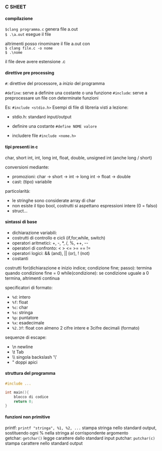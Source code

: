### C SHEET

#### compilazione

`$clang programma.c` genera file a.out  
`$ .\a.out` esegue il file  

altrimenti posso rinominare il file a.out con  
`$ clang file.c -o nome`  
`$ .\nome`  

il file deve avere estensione .c

#### direttive pre processing

`#`: direttive del processore, a _inizio_ del programma

`#define`: serve a definire una costante o una funzione
`#include`: serve a preprocessare un file con determinate funzioni  

Es: `#include <stdio.h>`
Esempi di file di libreria visti a lezione:

- stdio.h: standard input/output  

- definire una costante `#define NOME valore`
- includere file `#include <nome.h>`  

#### tipi presenti in c

char, short int, int, long int, float, double, unsigned int (anche long / short)

conversioni mediante:

- promozioni: char &rarr; short &rarr; int &rarr; long int &rarr; float &rarr; double
- cast: (tipo) variabile

particolarità:  

- le stringhe sono considerate array di char
- non esiste il tipo bool, costrutti si aspettano espressioni intere (0 = falso)  
- struct...

#### sintassi di base

- dichiarazione variabili:
- costrutti di controllo e cicli (if,for,while, switch)
- operatori aritmetici: +, -, *, /, %, ++, --
- operatori di confronto: < > <= >= == != 
- operatori logici: && (and), || (or), ! (not)
- costanti

costrutti
for(dichiarazione e inizio indice; condizione fine; passo): termina quando condizione fine = 0
while(condizione): se condizione uguale a 0 termina, altrimenti continua

specificatori di formato:

- `%d`: intero
- `%f`: float
- `%c`: char
- `%s`: stringa
- `%p`: puntatore
- `%x`: esadecimale
- `%2.3f`: float con almeno 2 cifre intere e 3cifre decimali (formato)  

sequenze di escape:

- \n newline
- \t Tab
- \\\ singola backslash  '\\'
- \" doppi apici

#### struttura del programma

```c
#include ...

int main(){
    blocco di codice
    return 0;
}
```

#### funzioni non primitive

printf: `printf "stringa", %1, %2, ...` stampa stringa nello standard output, sostituendo ogni % nella stringa al corrispondente argomento  
getchar: `getchar()` legge carattere dallo standard input
putchar: `putchar(c)` stampa carattere nello standard output  

